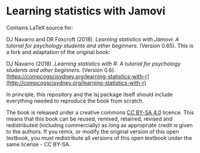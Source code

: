 # Learning statistics with Jamovi

Contains LaTeX source for:

DJ Navarro and DR Foxcroft (2018). *Learning statistics with Jamovi: A tutorial for psychology students and other beginners.* (Version 0.65). This is a fork and adaptation of the original book:

DJ Navarro (2018). *Learning statistics with R: A tutorial for psychology students and other beginners.* (Version 0.6). [https://compcogscisydney.org/learning-statistics-with-r](http://compcogscisydney.org/learning-statistics-with-r)

In principle, this repository and the lsj package itself should include everything needed to reproduce the book from scratch.

The book is released under a creative commons [CC BY-SA 4.0](https://creativecommons.org/licenses/by-sa/4.0/) licence. This means that this book can be reused, remixed, retained, revised and redistributed (including commercially) as long as appropriate credit is given to the authors. If you remix, or modify the original version of this open textbook, you must redistribute all versions of this open textbook under the same license - CC BY-SA.
